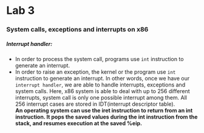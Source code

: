 # Lab 3
### System calls, exceptions and interrupts on x86
##### Interrupt handler:
* In order to process the system call, programs use ```int``` instruction to generate an interrupt.
* In order to raise an exception, the kernel or the program use ```int``` instruction to generate an interrupt.
In other words, once we have our ```interrupt handler```, we are able to handle interrupts, exceptions and system calls. Here, x86 system is able to deal with up to 256 different interrupts, system call is only one possible interrupt among them. All 256 interrupt cases are stored in IDT(interrupt descriptor table).  
**An operating system can use the iret instruction to return from an int instruction. It pops the saved values during the int instruction from the stack, and resumes execution at the saved %eip.**
